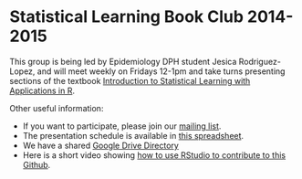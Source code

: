 Statistical Learning Book Club 2014-2015
========================================
This group is being led by Epidemiology DPH student Jesica Rodriguez-Lopez, 
and will meet weekly on Fridays 12-1pm and take turns presenting sections
of the textbook [Introduction to Statistical Learning with Applications in 
R](http://www-bcf.usc.edu/~gareth/ISL/).

Other useful information:
* If you want to participate, please join our [mailing list](https://groups.google.com/forum/#!forum/stat_learning).
* The presentation schedule is available in [this spreadsheet](https://docs.google.com/spreadsheets/d/183WX8qxeHmfmSyiVuYn5V38P_zYuwtd66SmdMPNp9CQ/edit?pli=1#gid=1037464231).
* We have a shared [Google
Drive Directory](https://drive.google.com/drive/#folders/0B37LTUTfIpszWHJxVVNOVHNKVUU)
* Here is a short video showing [how to use RStudio to contribute to
this Github](http://youtu.be/uHYcDQDbMY8).

